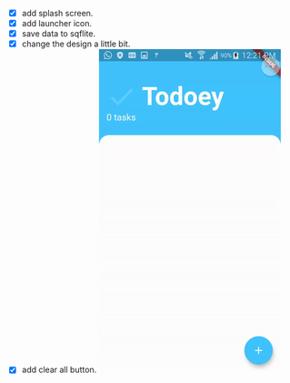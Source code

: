 - [x] add splash screen.
- [x] add launcher icon.
- [x] save data to sqflite.
- [x] change the design a little bit.
- [x] add clear all button.
[![](screenrecord.gif)]()
